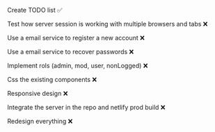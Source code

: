 Create TODO list ✅  

Test how server session is working with multiple browsers and tabs ❌  
  
Use a email service to register a new account ❌  
  
Use a email service to recover passwords ❌  
  
Implement rols (admin, mod, user, nonLogged) ❌  
  
Css the existing components ❌  
  
Responsive design ❌  
  
Integrate the server in the repo and netlify prod build ❌  
  
Redesign everything ❌  
